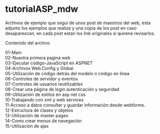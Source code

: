 # tutorialASP_mdw
Archivos de ejemplo que segui de unos post de maestros del web, esta adjunto los ejemplos que realize y una copia de los post en caso desaparescan, en cada post estan los link originales si quirene revisarlos.

Contenido del archivo

01-Main<br>
02-Nuestra primera pagina web<br>
03-Ejecutar código-JavaScript en ASPNET<br>
04-Archivos Web.Config y Global<br>
05-Utilización de código detrás del modelo o código en línea<br>
06-Controles de servidor y eventos<br>
07-Controles de usuarios reutilizables<br>
08-Crear una página de login autenticación y seguridad<br>
09-Utilización de estilos en asp net css<br>
10-Trabajando con xml y web services<br>
11-Acceso a datos consultar y guardar información desde webforms.<br>
12-Estructura de clases y objetos<br>
13-Utilización de master pages<br>
14-Como crear menus de navegación<br>
15-Utilización de ajax<br>
